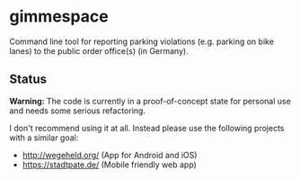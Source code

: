 # gimmespace

Command line tool for reporting parking violations (e.g. parking on bike lanes) to the public order office(s) (in Germany).

## Status

**Warning:** The code is currently in a proof-of-concept state for personal use and needs some serious refactoring.

I don't recommend using it at all. Instead please use the following projects with a similar goal:

* http://wegeheld.org/ (App for Android and iOS)
* https://stadtpate.de/ (Mobile friendly web app)
